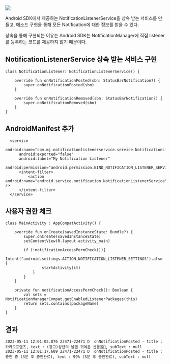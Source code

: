 
<img src="https://img.shields.io/badge/Android-3DDC84?style=flat-square&logo=Android&logoColor=white"/>
  
Android SDK에서 제공하는 NotificationListenerService을 상속 받는 서비스를 만들고, 메소드 구현을 통해 모든 Notification에 대한 정보를 받을 수 있다.


상속을 통해 구현되는 이유는 Android SDK는 NotificationManager에 직접 listener를 등록하는 코드를 제공하지 않기 때문이다.



## NotificationListenerService 상속 받는 서비스 구현

```
class NotificationListener: NotificationListenerService() {

    override fun onNotificationPosted(sbn: StatusBarNotification?) {
        super.onNotificationPosted(sbn)
    }

    override fun onNotificationRemoved(sbn: StatusBarNotification?) {
        super.onNotificationRemoved(sbn)
    }
}
```



## AndroidManifest 추가
```
  <service
      android:name="com.mj.notificationlistenerservice.service.NotificationListener"
      android:exported="false"
      android:label="My Notification Listener"
      android:permission="android.permission.BIND_NOTIFICATION_LISTENER_SERVICE">
      <intent-filter>
          <action android:name="android.service.notification.NotificationListenerService" />
      </intent-filter>
  </service>
```



## 사용자 권한 체크
```
class MainActivity : AppCompatActivity() {

    override fun onCreate(savedInstanceState: Bundle?) {
        super.onCreate(savedInstanceState)
        setContentView(R.layout.activity_main)

        if (!notificationAccessPermCheck()){
            Intent("android.settings.ACTION_NOTIFICATION_LISTENER_SETTINGS").also {
                startActivity(it)
            }
        }
    }

    private fun notificationAccessPermCheck(): Boolean {
        val sets = NotificationManagerCompat.getEnabledListenerPackages(this)
        return sets.contains(packageName)
    }
}
```



## 결과
```
2023-05-11 12:01:02.876 22471-22471 D  onNotificationPosted - title : 카카오프렌즈, text : (광고)성년의 날엔 귀여운 선물을💓, subText : null
2023-05-11 12:01:17.609 22471-22471 D  onNotificationPosted - title : 충전 중 (3분 후 충전완료), text : 99% (3분 후 충전완료), subText : null
```

